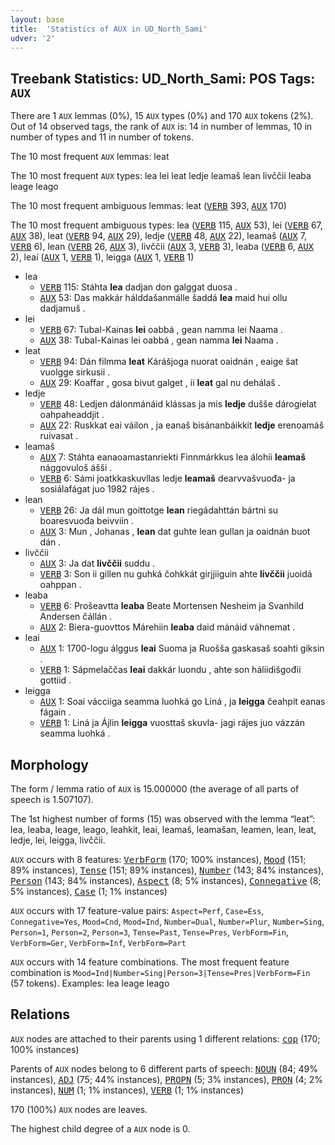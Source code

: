 ```yaml
---
layout: base
title:  'Statistics of AUX in UD_North_Sami'
udver: '2'
---
```


## Treebank Statistics: UD_North_Sami: POS Tags: `AUX`

There are 1 `AUX` lemmas (0%), 15 `AUX` types (0%) and 170 `AUX` tokens (2%).
Out of 14 observed tags, the rank of `AUX` is: 14 in number of lemmas, 10 in number of types and 11 in number of tokens.

The 10 most frequent `AUX` lemmas: leat

The 10 most frequent `AUX` types:  lea lei leat ledje leamaš lean livččii leaba leage leago

The 10 most frequent ambiguous lemmas: leat (<tt><a href="sme-pos-VERB.html">VERB</a></tt> 393, <tt><a href="sme-pos-AUX.html">AUX</a></tt> 170)

The 10 most frequent ambiguous types:  lea (<tt><a href="sme-pos-VERB.html">VERB</a></tt> 115, <tt><a href="sme-pos-AUX.html">AUX</a></tt> 53), lei (<tt><a href="sme-pos-VERB.html">VERB</a></tt> 67, <tt><a href="sme-pos-AUX.html">AUX</a></tt> 38), leat (<tt><a href="sme-pos-VERB.html">VERB</a></tt> 94, <tt><a href="sme-pos-AUX.html">AUX</a></tt> 29), ledje (<tt><a href="sme-pos-VERB.html">VERB</a></tt> 48, <tt><a href="sme-pos-AUX.html">AUX</a></tt> 22), leamaš (<tt><a href="sme-pos-AUX.html">AUX</a></tt> 7, <tt><a href="sme-pos-VERB.html">VERB</a></tt> 6), lean (<tt><a href="sme-pos-VERB.html">VERB</a></tt> 26, <tt><a href="sme-pos-AUX.html">AUX</a></tt> 3), livččii (<tt><a href="sme-pos-AUX.html">AUX</a></tt> 3, <tt><a href="sme-pos-VERB.html">VERB</a></tt> 3), leaba (<tt><a href="sme-pos-VERB.html">VERB</a></tt> 6, <tt><a href="sme-pos-AUX.html">AUX</a></tt> 2), leai (<tt><a href="sme-pos-AUX.html">AUX</a></tt> 1, <tt><a href="sme-pos-VERB.html">VERB</a></tt> 1), leigga (<tt><a href="sme-pos-AUX.html">AUX</a></tt> 1, <tt><a href="sme-pos-VERB.html">VERB</a></tt> 1)


* lea
  * <tt><a href="sme-pos-VERB.html">VERB</a></tt> 115: Stáhta <b>lea</b> dadjan don galggat duosa .
  * <tt><a href="sme-pos-AUX.html">AUX</a></tt> 53: Das makkár hálddašanmálle šaddá <b>lea</b> maid hui ollu dadjamuš .
* lei
  * <tt><a href="sme-pos-VERB.html">VERB</a></tt> 67: Tubal-Kainas <b>lei</b> oabbá , gean namma lei Naama .
  * <tt><a href="sme-pos-AUX.html">AUX</a></tt> 38: Tubal-Kainas lei oabbá , gean namma <b>lei</b> Naama .
* leat
  * <tt><a href="sme-pos-VERB.html">VERB</a></tt> 94: Dán filmma <b>leat</b> Kárášjoga nuorat oaidnán , eaige šat vuolgge sirkusii .
  * <tt><a href="sme-pos-AUX.html">AUX</a></tt> 29: Koaffar , gosa bivut galget , ii <b>leat</b> gal nu dehálaš .
* ledje
  * <tt><a href="sme-pos-VERB.html">VERB</a></tt> 48: Ledjen dálonmánáid klássas ja mis <b>ledje</b> dušše dárogielat oahpaheaddjit .
  * <tt><a href="sme-pos-AUX.html">AUX</a></tt> 22: Ruskkat eai váilon , ja eanaš bisánanbáikkit <b>ledje</b> erenoamáš ruivasat .
* leamaš
  * <tt><a href="sme-pos-AUX.html">AUX</a></tt> 7: Stáhta eanaoamastanriekti Finnmárkkus lea álohii <b>leamaš</b> nággovuloš ášši .
  * <tt><a href="sme-pos-VERB.html">VERB</a></tt> 6: Sámi joatkkaskuvllas ledje <b>leamaš</b> dearvvašvuođa- ja sosiálafágat juo 1982 rájes .
* lean
  * <tt><a href="sme-pos-VERB.html">VERB</a></tt> 26: Ja dál mun goittotge <b>lean</b> riegádahttán bártni su boaresvuođa beivviin .
  * <tt><a href="sme-pos-AUX.html">AUX</a></tt> 3: Mun , Johanas , <b>lean</b> dat guhte lean gullan ja oaidnán buot dán .
* livččii
  * <tt><a href="sme-pos-AUX.html">AUX</a></tt> 3: Ja dat <b>livččii</b> suddu .
  * <tt><a href="sme-pos-VERB.html">VERB</a></tt> 3: Son ii gillen nu guhká čohkkát girjjiiguin ahte <b>livččii</b> juoidá oahppan .
* leaba
  * <tt><a href="sme-pos-VERB.html">VERB</a></tt> 6: Prošeavtta <b>leaba</b> Beate Mortensen Nesheim ja Svanhild Andersen čállán .
  * <tt><a href="sme-pos-AUX.html">AUX</a></tt> 2: Biera-guovttos Márehiin <b>leaba</b> daid mánáid váhnemat .
* leai
  * <tt><a href="sme-pos-AUX.html">AUX</a></tt> 1: 1700-logu álggus <b>leai</b> Suoma ja Ruošša gaskasaš soahti giksin .
  * <tt><a href="sme-pos-VERB.html">VERB</a></tt> 1: Sápmelaččas <b>leai</b> dakkár luondu , ahte son háliidišgođii gottiid .
* leigga
  * <tt><a href="sme-pos-AUX.html">AUX</a></tt> 1: Soai vácciiga seamma luohká go Liná , ja <b>leigga</b> čeahpit eanas fágain .
  * <tt><a href="sme-pos-VERB.html">VERB</a></tt> 1: Liná ja Ájlin <b>leigga</b> vuosttaš skuvla- jagi rájes juo vázzán seamma luohká .

## Morphology

The form / lemma ratio of `AUX` is 15.000000 (the average of all parts of speech is 1.507107).

The 1st highest number of forms (15) was observed with the lemma “leat”: lea, leaba, leage, leago, leahkit, leai, leamaš, leamašan, leamen, lean, leat, ledje, lei, leigga, livččii.

`AUX` occurs with 8 features: <tt><a href="sme-feat-VerbForm.html">VerbForm</a></tt> (170; 100% instances), <tt><a href="sme-feat-Mood.html">Mood</a></tt> (151; 89% instances), <tt><a href="sme-feat-Tense.html">Tense</a></tt> (151; 89% instances), <tt><a href="sme-feat-Number.html">Number</a></tt> (143; 84% instances), <tt><a href="sme-feat-Person.html">Person</a></tt> (143; 84% instances), <tt><a href="sme-feat-Aspect.html">Aspect</a></tt> (8; 5% instances), <tt><a href="sme-feat-Connegative.html">Connegative</a></tt> (8; 5% instances), <tt><a href="sme-feat-Case.html">Case</a></tt> (1; 1% instances)

`AUX` occurs with 17 feature-value pairs: `Aspect=Perf`, `Case=Ess`, `Connegative=Yes`, `Mood=Cnd`, `Mood=Ind`, `Number=Dual`, `Number=Plur`, `Number=Sing`, `Person=1`, `Person=2`, `Person=3`, `Tense=Past`, `Tense=Pres`, `VerbForm=Fin`, `VerbForm=Ger`, `VerbForm=Inf`, `VerbForm=Part`

`AUX` occurs with 14 feature combinations.
The most frequent feature combination is `Mood=Ind|Number=Sing|Person=3|Tense=Pres|VerbForm=Fin` (57 tokens).
Examples: lea leage leago


## Relations

`AUX` nodes are attached to their parents using 1 different relations: <tt><a href="sme-dep-cop.html">cop</a></tt> (170; 100% instances)

Parents of `AUX` nodes belong to 6 different parts of speech: <tt><a href="sme-pos-NOUN.html">NOUN</a></tt> (84; 49% instances), <tt><a href="sme-pos-ADJ.html">ADJ</a></tt> (75; 44% instances), <tt><a href="sme-pos-PROPN.html">PROPN</a></tt> (5; 3% instances), <tt><a href="sme-pos-PRON.html">PRON</a></tt> (4; 2% instances), <tt><a href="sme-pos-NUM.html">NUM</a></tt> (1; 1% instances), <tt><a href="sme-pos-VERB.html">VERB</a></tt> (1; 1% instances)

170 (100%) `AUX` nodes are leaves.

The highest child degree of a `AUX` node is 0.


